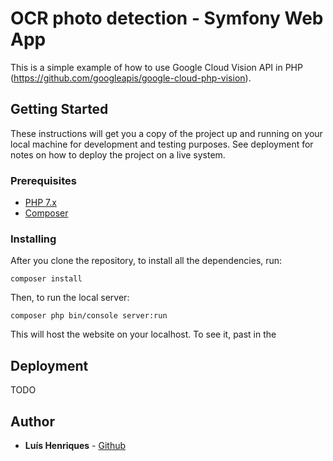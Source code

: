 # OCR photo detection - Symfony Web App

This is a simple example of how to use Google Cloud Vision API in PHP (https://github.com/googleapis/google-cloud-php-vision).

## Getting Started

These instructions will get you a copy of the project up and running on your local machine for development and testing purposes. See deployment for notes on how to deploy the project on a live system.

### Prerequisites

* [PHP 7.x](https://tecadmin.net/install-php-macos/)
* [Composer](https://getcomposer.org/)

### Installing

After you clone the repository, to install all the dependencies, run:

```
composer install
```

Then, to run the local server:

```
composer php bin/console server:run
```

This will host the website on your localhost. To see it, past in the 

## Deployment

TODO

## Author

* **Luís Henriques** - [Github](https://github.com/Santos-Luis)


